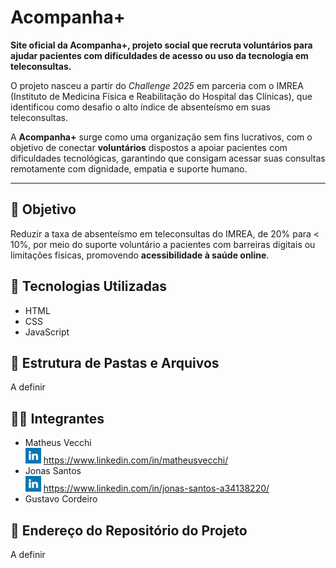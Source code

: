 # Acompanha+

**Site oficial da Acompanha+, projeto social que recruta voluntários para ajudar pacientes com dificuldades de acesso ou uso da tecnologia em teleconsultas.**

O projeto nasceu a partir do *Challenge 2025* em parceria com o IMREA (Instituto de Medicina Física e Reabilitação do Hospital das Clínicas), que identificou como desafio o alto índice de absenteísmo em suas teleconsultas.

A **Acompanha+** surge como uma organização sem fins lucrativos, com o objetivo de conectar **voluntários** dispostos a apoiar pacientes com dificuldades tecnológicas, garantindo que consigam acessar suas consultas remotamente com dignidade, empatia e suporte humano.

---

## 🎯 Objetivo

Reduzir a taxa de absenteísmo em teleconsultas do IMREA, de 20% para < 10%, por meio do suporte voluntário a pacientes com barreiras digitais ou limitações físicas, promovendo **acessibilidade à saúde online**.

## 🧩 Tecnologias Utilizadas

- HTML
- CSS
- JavaScript

## 📁 Estrutura de Pastas e Arquivos

A definir

## 👨‍💻 Integrantes

- Matheus Vecchi<br>
<img src="https://raw.githubusercontent.com/edent/SuperTinyIcons/91a804aef38847ce0d70cc4f796da8931b2f1f19/images/svg/linkedin.svg" width="25"/> https://www.linkedin.com/in/matheusvecchi/
- Jonas Santos<br>
<img src="https://raw.githubusercontent.com/edent/SuperTinyIcons/91a804aef38847ce0d70cc4f796da8931b2f1f19/images/svg/linkedin.svg" width="25" /> https://www.linkedin.com/in/jonas-santos-a34138220/
- Gustavo Cordeiro

## 🔗 Endereço do Repositório do Projeto

A definir
